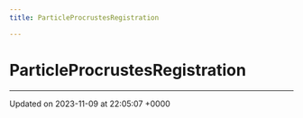 ```yaml
---
title: ParticleProcrustesRegistration

---
```


# ParticleProcrustesRegistration





-------------------------------

Updated on 2023-11-09 at 22:05:07 +0000